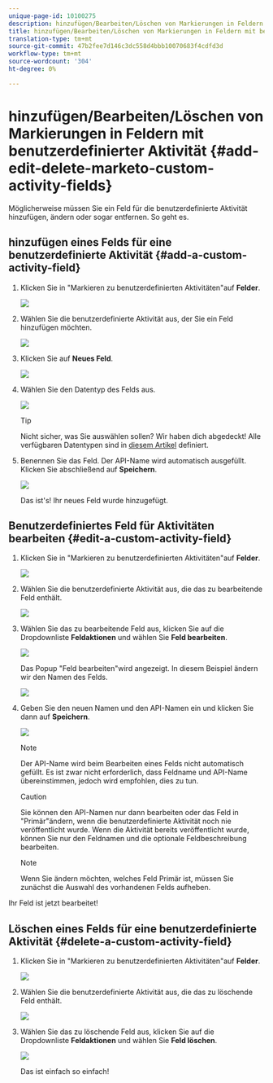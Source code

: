 ```yaml
---
unique-page-id: 10100275
description: hinzufügen/Bearbeiten/Löschen von Markierungen in Feldern für benutzerdefinierte Aktivitäten - Marketing-Dokumente - Produktdokumentation
title: hinzufügen/Bearbeiten/Löschen von Markierungen in Feldern mit benutzerdefinierter Aktivität
translation-type: tm+mt
source-git-commit: 47b2fee7d146c3dc558d4bbb10070683f4cdfd3d
workflow-type: tm+mt
source-wordcount: '304'
ht-degree: 0%

---
```



# hinzufügen/Bearbeiten/Löschen von Markierungen in Feldern mit benutzerdefinierter Aktivität {#add-edit-delete-marketo-custom-activity-fields}

Möglicherweise müssen Sie ein Feld für die benutzerdefinierte Aktivität hinzufügen, ändern oder sogar entfernen. So geht es.

## hinzufügen eines Felds für eine benutzerdefinierte Aktivität {#add-a-custom-activity-field}

1. Klicken Sie in &quot;Markieren zu benutzerdefinierten Aktivitäten&quot;auf **Felder**.

   ![](assets/one-3.png)

1. Wählen Sie die benutzerdefinierte Aktivität aus, der Sie ein Feld hinzufügen möchten.

   ![](assets/two-3.png)

1. Klicken Sie auf **Neues Feld**.

   ![](assets/three-3.png)

1. Wählen Sie den Datentyp des Felds aus.

   ![](assets/four-3.png)

   >[!TIP]
   >
   >Nicht sicher, was Sie auswählen sollen? Wir haben dich abgedeckt! Alle verfügbaren Datentypen sind in [diesem Artikel](../../../product-docs/administration/field-management/custom-field-type-glossary.md) definiert.

1. Benennen Sie das Feld. Der API-Name wird automatisch ausgefüllt. Klicken Sie abschließend auf **Speichern**.

   ![](assets/five-3.png)

   Das ist&#39;s! Ihr neues Feld wurde hinzugefügt.

## Benutzerdefiniertes Feld für Aktivitäten bearbeiten {#edit-a-custom-activity-field}

1. Klicken Sie in &quot;Markieren zu benutzerdefinierten Aktivitäten&quot;auf **Felder**.

   ![](assets/one-3.png)

1. Wählen Sie die benutzerdefinierte Aktivität aus, die das zu bearbeitende Feld enthält.

   ![](assets/seven.png)

1. Wählen Sie das zu bearbeitende Feld aus, klicken Sie auf die Dropdownliste **Feldaktionen** und wählen Sie **Feld bearbeiten**.

   ![](assets/eight.png)

   Das Popup &quot;Feld bearbeiten&quot;wird angezeigt. In diesem Beispiel ändern wir den Namen des Felds.

   ![](assets/nine.png)

1. Geben Sie den neuen Namen und den API-Namen ein und klicken Sie dann auf **Speichern**.

   ![](assets/ten.png)

   >[!NOTE]
   >
   >Der API-Name wird beim Bearbeiten eines Felds nicht automatisch gefüllt. Es ist zwar nicht erforderlich, dass Feldname und API-Name übereinstimmen, jedoch wird empfohlen, dies zu tun.

   >[!CAUTION]
   >
   >Sie können den API-Namen nur dann bearbeiten oder das Feld in &quot;Primär&quot;ändern, wenn die benutzerdefinierte Aktivität noch nie veröffentlicht wurde. Wenn die Aktivität bereits veröffentlicht wurde, können Sie nur den Feldnamen und die optionale Feldbeschreibung bearbeiten.

   >[!NOTE]
   >
   >Wenn Sie ändern möchten, welches Feld Primär ist, müssen Sie zunächst die Auswahl des vorhandenen Felds aufheben.

Ihr Feld ist jetzt bearbeitet!

## Löschen eines Felds für eine benutzerdefinierte Aktivität {#delete-a-custom-activity-field}

1. Klicken Sie in &quot;Markieren zu benutzerdefinierten Aktivitäten&quot;auf **Felder**.

   ![](assets/one-3.png)

1. Wählen Sie die benutzerdefinierte Aktivität aus, die das zu löschende Feld enthält.

   ![](assets/twelve.png)

1. Wählen Sie das zu löschende Feld aus, klicken Sie auf die Dropdownliste **Feldaktionen** und wählen Sie **Feld löschen**.

   ![](assets/thirteen.png)

   Das ist einfach so einfach!

